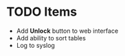 # TODO Items
 * Add **Unlock** button to web interface
 * Add ability to sort tables
 * Log to syslog
